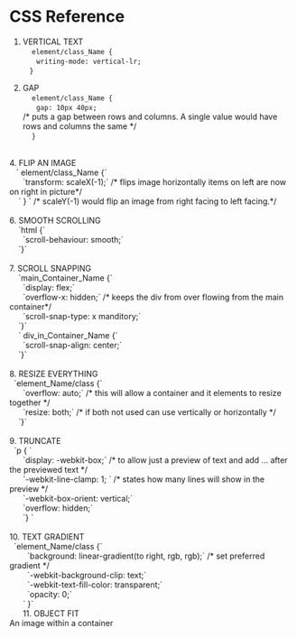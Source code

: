 # CSS Reference<br>
1. VERTICAL TEXT <br>
&nbsp; &nbsp; `element/class_Name { `<br>
&nbsp; &nbsp; &nbsp; `writing-mode: vertical-lr;`<br>
&nbsp; &nbsp;` } ` <br>

2. GAP <br>
&nbsp; &nbsp; `element/class_Name {` <br>
&nbsp; &nbsp; &nbsp; `gap: 10px 40px;` <br>
/* puts a gap between rows and columns. A single value would have rows and columns the same */ <br>
&nbsp; &nbsp; `}` <br>
<br>
4. FLIP AN IMAGE <br>
&nbsp; &nbsp;` element/class_Name {` <br>
&nbsp; &nbsp; &nbsp; `transform: scaleX(-1);`
     /* flips image horizontally items on left are now on right in picture*/ <br>
&nbsp; &nbsp;    ` } `
             /* scaleY(-1) would flip an image from right facing to left facing.*/ <br>
<br>
6. SMOOTH SCROLLING<br>
&nbsp; &nbsp; `html {`<br>
&nbsp; &nbsp; &nbsp; `scroll-behaviour: smooth;`<br>
&nbsp; &nbsp; `}`<br>
<br>
7. SCROLL SNAPPING<br>
&nbsp; &nbsp; `main_Container_Name {`<br>
&nbsp; &nbsp; &nbsp; `display: flex;`<br>
&nbsp; &nbsp; &nbsp; `overflow-x: hidden;` /* keeps the div from over flowing from the main container*/<br>
&nbsp; &nbsp; &nbsp;  `scroll-snap-type: x manditory;`<br>
&nbsp; &nbsp; `}` <br>
&nbsp; &nbsp; ` div_in_Container_Name {`<br>
&nbsp; &nbsp; &nbsp;  `scroll-snap-align: center;`<br>
&nbsp; &nbsp; `}`<br>
<br>
8. RESIZE EVERYTHING<br>
&nbsp; `element_Name/class {`<br>
&nbsp; &nbsp; &nbsp; `overflow: auto;`    /* this will allow a container and it elements to resize together */<br>
&nbsp; &nbsp; &nbsp; `resize: both;`      /* if both not used can use vertically or horizontally */<br>
&nbsp; &nbsp; `}`<br>
<br>
9. TRUNCATE<br>
&nbsp; `p { `<br>
&nbsp; &nbsp; &nbsp; `display: -webkit-box;` /* to allow just a preview of text and add ... after the previewed text */ <br>
&nbsp; &nbsp; &nbsp; `-webkit-line-clamp: 1; ` /* states how many lines will show in the preview */ <br>
&nbsp; &nbsp; &nbsp; `-webkit-box-orient: vertical;` <br>
&nbsp; &nbsp; &nbsp; `overflow: hidden;`<br>
&nbsp; &nbsp; &nbsp; `} `<br>
<br>
10. TEXT GRADIENT<br>
&nbsp; `element_Name/class {`<br>
&nbsp; &nbsp; &nbsp; &nbsp; `background: linear-gradient(to right, rgb, rgb);` /* set preferred gradient */<br>
&nbsp; &nbsp; &nbsp; &nbsp; `-webkit-background-clip: text;` <br>
&nbsp; &nbsp; &nbsp; &nbsp; `-webkit-text-fill-color: transparent;` <br>
&nbsp; &nbsp; &nbsp; &nbsp; `opacity: 0;` <br>
&nbsp; &nbsp; &nbsp;  ` }` <br>
&nbsp; &nbsp; &nbsp;
11. OBJECT FIT <br>
An image within a container <br>
&nbsp; &nbsp; &nbsp;
     

